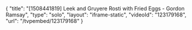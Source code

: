 {
    "title": "[1508441819] Leek and Gruyere Rosti with Fried Eggs - Gordon Ramsay",
    "type": "solo",
    "layout": "iframe-static",
    "videoId": "123179168",
    "url": "\/tvpembed\/123179168"
}
